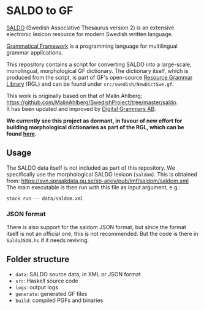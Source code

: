 # SALDO to GF

[SALDO](https://spraakbanken.gu.se/eng/resource/saldo) (Swedish Associative Thesaurus version 2) is an extensive electronic lexicon resource for modern Swedish written language.

[Grammatical Framework](https://www.grammaticalframework.org) is a programming language for multilingual grammar applications.

This repository contains a script for converting SALDO into a large-scale, monolingual, morphological GF dictionary.
The dictionary itself, which is produced from the script, is part of GF's open-source [Resource Grammar Library](https://github.com/GrammaticalFramework/gf-rgl) (RGL) and can be found under `src/swedish/NewDictSwe.gf`.

This work is originally based on that of Malin Ahlberg: <https://github.com/MalinAhlberg/SwedishProject/tree/master/saldo>.  
It has been updated and improved by [Digital Grammars AB](https://www.digitalgrammars.com/).

**We currently see this project as dormant, in favour of new effort for building morphological dictionaries as part of the RGL, which can be found [here](https://github.com/GrammaticalFramework/gf-rgl/tree/master/src/morphodict).**

## Usage

The SALDO data itself is not included as part of this repository.
We specifically use the morphological SALDO lexicon (`saldom`).
This is obtained from: <https://svn.spraakdata.gu.se/sb-arkiv/pub/lmf/saldom/saldom.xml>
The main executable is then run with this file as input argument, e.g.:

```
stack run -- data/saldom.xml
```

### JSON format

There is also support for the saldom JSON format, but since the format itself is not an official
one, this is not recommended. But the code is there in `SaldoJSON.hs` if it needs reviving.

## Folder structure

- `data`: SALDO source data, in XML or JSON format
- `src`: Haskell source code
- `logs`: output logs
- `generate`: generated GF files
- `build`: compiled PGFs and binaries
